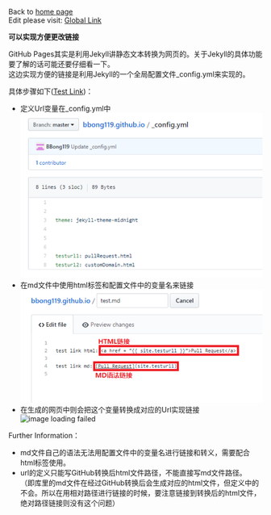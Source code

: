Back to [home page](README.md)  
Edit please visit: [Global Link](https://github.com/BBong119/bbong119.github.io/blob/master/globalVariableLink.md)   
  
  
  
**可以实现方便更改链接**

GitHub Pages其实是利用Jekyll讲静态文本转换为网页的。关于Jekyll的具体功能要了解的话可能还要仔细看一下。  
这边实现方便的链接是利用Jekyll的一个全局配置文件_config.yml来实现的。  

具体步骤如下([Test Link](test.md))：
- 定义Url变量在_config.yml中  
![image loading failed](testLinkSrcPic/addGlobalVariables.PNG)  
- 在md文件中使用html标签和配置文件中的变量名来链接    
![image loading failed](testLinkSrcPic/linkToUrl.PNG)  
- 在生成的网页中则会把这个变量转换成对应的Url实现链接  
![image loading failed](testLinkSrcPic/covertToUrl.PNG)  


Further Information：
- md文件自己的语法无法用配置文件中的变量名进行链接和转义，需要配合html标签使用。
- url的定义只能写GitHub转换后html文件路径，不能直接写md文件路径。  
（即库里的md文件在经过GitHub转换后会生成对应的html文件，但定义中的不会。所以在用相对路径进行链接的时候，要注意链接到转换后的html文件，绝对路径链接则没有这个问题）

